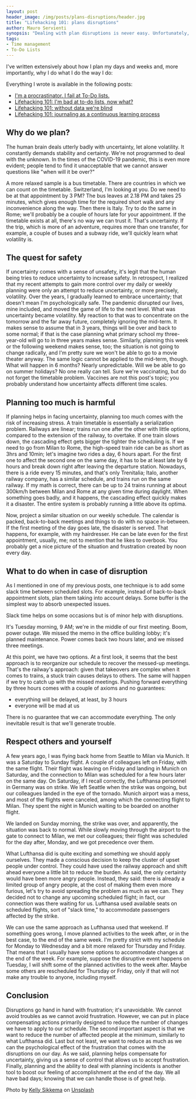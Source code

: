 ```yaml
---
layout: post
header_image: /img/posts/plans-disruptions/header.jpg
title: "Lifehacking 101: plans disruptions"
author: Mauro Servienti
synopsis: "Dealing with plan disruptions is never easy. Unfortunately, all the involved people will pay the price one way or the other. However, there are some actions we can put in place to mitigate the effects of a planning disruption."
tags:
- Time management
- To-Do Lists
---
```


I've written extensively about how I plan my days and weeks and, more importantly, why I do what I do the way I do:

Everything I wrote is available in the following posts:

- [I'm a procrastinator. I fail at To-Do lists.](https://milestone.topics.it/2019/01/23/i-m-a-procrastinator-i-fail-at-to-do-lists.html)
- [Lifehacking 101: I'm bad at to-do lists, now what?](https://milestone.topics.it/2021/02/19/bad-at-to-do-lists-now-what.html)
- [Lifehacking 101: without data we're blind](https://milestone.topics.it/2021/02/24/without-data-we-re-blind.html)
- [Lifehacking 101: journaling as a continuous learning process](https://milestone.topics.it/2021/03/01/journaling-as-a-continuous-learning-process.html)

## Why do we plan?

The human brain deals utterly badly with uncertainty, let alone volatility. It constantly demands stability and certainty. We're not programmed to deal with the unknown. In the times of the COVID-19 pandemic, this is even more evident; people tend to find it unacceptable that we cannot answer questions like "when will it be over?"

A more relaxed sample is a bus timetable. There are countries in which we can count on the timetable. Switzerland, I'm looking at you. Do we need to be at that appointment by 3 PM? The bus leaves at 2.18 PM and takes 25 minutes, which gives enough time for the required short walk and any inconvenience along the way. Then there is Italy. Try to do the same in Rome; we'll probably be a couple of hours late for your appointment. If the timetable exists at all, there's no way we can trust it. That's uncertainty. If the trip, which is more of an adventure, requires more than one transfer, for example, a couple of buses and a subway ride, we'll quickly learn what volatility is.

## The quest for safety 

If uncertainty comes with a sense of unsafety, it's legit that the human being tries to reduce uncertainty to increase safety. In retrospect, I realized that my recent attempts to gain more control over my daily or weekly planning were only an attempt to reduce uncertainty, or more precisely, volatility. Over the years, I gradually learned to embrace uncertainty; that doesn't mean I'm psychologically safe. The pandemic disrupted our lives, mine included, and moved the game of life to the next level. What was uncertainty became volatility. My reaction to that was to concentrate on the tomorrow and the far away future, completely ignoring the mid-term. It makes sense to assume that in 3 years, things will be over and back to some normal; if that is the case planning what primary school my three-year-old will go to in three years makes sense. Similarly, planning this week or the following weekend makes sense, too; the situation is not going to change radically, and I'm pretty sure we won't be able to go to a movie theater anyway. The same logic cannot be applied to the mid-term, though. What will happen in 6 months? Nearly unpredictable. Will we be able to go on summer holidays? No one really can tell. Sure we're vaccinating, but do not forget the timetable problem. Vaccines are not this post's topic; you probably understand how uncertainty affects different time scales.

## Planning too much is harmful

If planning helps in facing uncertainty, planning too much comes with the risk of increasing stress. A train timetable is essentially a serialization problem. Railways are linear; trains run one after the other with little options, compared to the extension of the railway, to overtake. If one train slows down, the cascading effect gets bigger the tighter the scheduling is. If we need to go from Milan to Rome, the high-speed train ride can be as short as 3hrs and 10min; let's imagine two rides a day, 6 hours apart. For the first one to affect the second one on the same day, it has to be at least late by 6 hours and break down right after leaving the departure station. Nowadays, there is a ride every 15 minutes, and that's only Trenitalia; Italo, another railway company, has a similar schedule, and trains run on the same railway. 
If my math is correct, there can be up to 24 trains running at about 300km/h between Milan and Rome at any given time during daylight.
When something goes badly, and it happens, the cascading effect quickly makes it a disaster. The entire system is probably running a little above its optima.

Now, project a similar situation on our weekly schedule. The calendar is packed, back-to-back meetings and things to do with no space in-between. If the first meeting of the day goes late, the disaster is served. That happens, for example, with my hairdresser. He can be late even for the first appointment, usually, me; not to mention that he likes to overbook. You probably get a nice picture of the situation and frustration created by noon every day.

## What to do when in case of disruption

As I mentioned in one of my previous posts, one technique is to add some slack time between scheduled slots. For example, instead of back-to-back appointment slots, plan them taking into account delays. Some buffer is the simplest way to absorb unexpected issues.

Slack time helps on some occasions but is of minor help with disruptions.

It's Tuesday morning, 9 AM; we're in the middle of our first meeting. Boom, power outage. We missed the memo in the office building lobby; it's planned maintenance. Power comes back two hours later, and we missed three meetings.

At this point, we have two options. At a first look, it seems that the best approach is to reorganize our schedule to recover the messed-up meetings. That's the railway's approach: given that takeovers are complex when it comes to trains, a stuck train causes delays to others. The same will happen if we try to catch up with the missed meetings. Pushing forward everything by three hours comes with a couple of axioms and no guarantees:

- everything will be delayed, at least, by 3 hours
- everyone will be mad at us

There is no guarantee that we can accommodate everything. The only inevitable result is that we'll generate trouble.

## Respect others and yourself 

A few years ago, I was flying back home from Seattle to Milan via Munich. It was a Saturday to Sunday flight. A couple of colleagues left on Friday, with the same flight. Their flight was leaving on Friday and landing in Munich on Saturday, and the connection to Milan was scheduled for a few hours later on the same day. On Saturday, if I recall correctly, the Lufthansa personnel in Germany was on strike. We left Seattle when the strike was ongoing, but our colleagues landed in the eye of the tornado. Munich airport was a mess, and most of the flights were canceled, among which the connecting flight to Milan. They spent the night in Munich waiting to be boarded on another flight.

We landed on Sunday morning, the strike was over, and apparently, the situation was back to normal. While slowly moving through the airport to the gate to connect to Milan, we met our colleagues; their flight was scheduled for the day after, Monday, and we got precedence over them.

What Lufthansa did is quite exciting and something we should apply ourselves. They made a conscious decision to keep the cluster of upset people under control. They could have used the railway approach and shift ahead everyone a little bit to reduce the burden. As said, the only certainty would have been more angry people. Instead, they said: there is already a limited group of angry people, at the cost of making them even more furious, let's try to avoid spreading the problem as much as we can. They decided not to change any upcoming scheduled flight; in fact, our connection was there waiting for us. Lufthansa used available seats on scheduled flights, sort of "slack time," to accommodate passengers affected by the strike.

We can use the same approach as Lufthansa used that weekend. If something goes wrong, I move planned activities to the week after, or in the best case, to the end of the same week. I'm pretty strict with my schedule for Monday to Wednesday and a bit more relaxed for Thursday and Friday. That means that I usually have some options to accommodate changes at the end of the week. For example, suppose the disruptive event happens on Tuesday, I will shift some of the planned activities to the week after. Maybe some others are rescheduled for Thursday or Friday, only if that will not make any trouble to anyone, including myself.

## Conclusion

Disruptions go hand in hand with frustration; it's unavoidable. We cannot avoid troubles as we cannot avoid frustration. However, we can put in place compensating actions primarily designed to reduce the number of changes we have to apply to our schedule. The second important aspect is that we want to reduce the number of affected people at the minimum, similarly to what Lufthansa did. Last but not least, we want to reduce as much as we can the psychological effect of the frustration that comes with the disruptions on our day. As we said, planning helps compensate for uncertainty, giving us a sense of control that allows us to accept frustration. Finally, planning and the ability to deal with planning incidents is another tool to boost our feeling of accomplishment at the end of the day. We all have bad days; knowing that we can handle those is of great help.

Photo by <a href="https://unsplash.com/@kellysikkema?utm_source=unsplash&utm_medium=referral&utm_content=creditCopyText">Kelly Sikkema</a> on <a href="https://unsplash.com/s/photos/disaster?utm_source=unsplash&utm_medium=referral&utm_content=creditCopyText">Unsplash</a>
